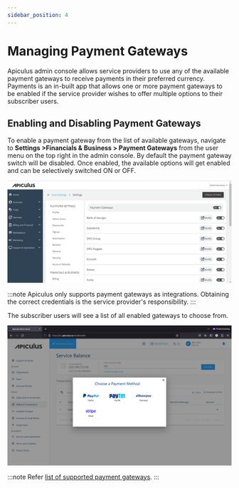 ```yaml
---
sidebar_position: 4
---
```

# Managing Payment Gateways

Apiculus admin console allows service providers to use any of the available payment gateways to receive payments in their preferred currency. Payments is an in-built app that allows one or more payment gateways to be enabled if the service provider wishes to offer multiple options to their subscriber users.

## Enabling and Disabling Payment Gateways

To enable a payment gateway from the list of available gateways, navigate to **Settings >Financials & Business > Payment Gateways** from the user menu on the top right in the admin console. By default the payment gateway switch will be disabled. Once enabled, the available options will get enabled and can be selectively switched ON or OFF.

![Enabling and Disabling Payment Gateways](img/ManagingPaymentGateways1.png)

:::note
Apiculus only supports payment gateways as integrations. Obtaining the correct credentials is the service provider's responsibility.
:::

The subscriber users will see a list of all enabled gateways to choose from.

![Enabling and Disabling Payment Gateways](img/ManagingPaymentGateways2.png)

:::note
Refer [list of supported payment gateways](/docs/Introduction/SupportedPaymentGateways.md).
:::